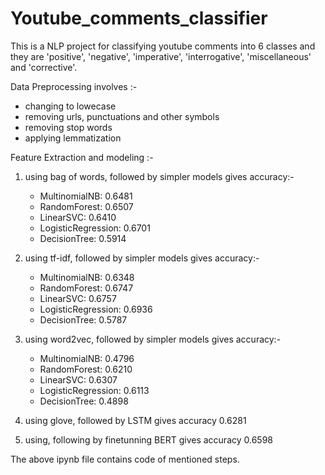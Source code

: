 # Youtube_comments_classifier

This is a NLP project for classifying youtube comments into 6 classes and they are 'positive', 'negative', 'imperative', 'interrogative', 'miscellaneous' and 'corrective'.

Data Preprocessing involves :-
* changing to lowecase
* removing urls, punctuations and other symbols
* removing stop words
* applying lemmatization

Feature Extraction and modeling :-
1) using bag of words, followed by simpler models gives accuracy:-
   * MultinomialNB:      0.6481
   * RandomForest:       0.6507
   * LinearSVC:          0.6410
   * LogisticRegression: 0.6701
   * DecisionTree:       0.5914

2) using tf-idf, followed by simpler models gives accuracy:-
   * MultinomialNB:      0.6348
   * RandomForest:       0.6747
   * LinearSVC:          0.6757
   * LogisticRegression: 0.6936
   * DecisionTree:       0.5787

3) using word2vec, followed by simpler models gives accuracy:-
   * MultinomialNB:      0.4796
   * RandomForest:       0.6210
   * LinearSVC:          0.6307
   * LogisticRegression: 0.6113
   * DecisionTree:       0.4898

4) using glove, followed by LSTM gives accuracy 0.6281
5) using, following by finetunning BERT gives accuracy 0.6598

The above ipynb file contains code of mentioned steps.
